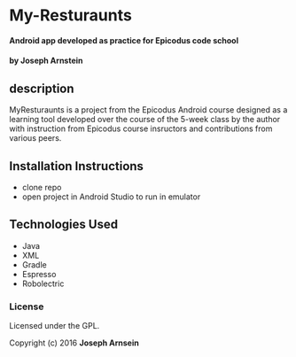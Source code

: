 # My-Resturaunts
#### Android app developed as practice for Epicodus code school
#### by Joseph Arnstein

## description

MyResturaunts is a project from the Epicodus Android course designed as a learning tool developed over the course of the 5-week class by the author with instruction from Epicodus course insructors and contributions from various peers.

## Installation Instructions

 * clone repo
 * open project in Android Studio to run in emulator

## Technologies Used

* Java
* XML
* Gradle
* Espresso
* Robolectric

### License

Licensed under the GPL.

Copyright (c) 2016 **Joseph Arnsein**
